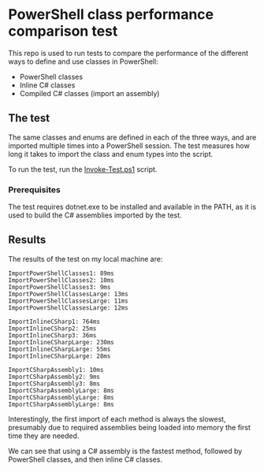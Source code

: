 # PowerShell class performance comparison test

This repo is used to run tests to compare the performance of the different ways to define and use classes in PowerShell:

- PowerShell classes
- Inline C# classes
- Compiled C# classes (import an assembly)

## The test

The same classes and enums are defined in each of the three ways, and are imported multiple times into a PowerShell session.
The test measures how long it takes to import the class and enum types into the script.

To run the test, run the [Invoke-Test.ps1](/src/Invoke-Test.ps1) script.

### Prerequisites

The test requires dotnet.exe to be installed and available in the PATH, as it is used to build the C# assemblies imported by the test.

## Results

The results of the test on my local machine are:

```text
ImportPowerShellClasses1: 89ms
ImportPowerShellClasses2: 10ms
ImportPowerShellClasses3: 9ms
ImportPowerShellClassesLarge: 13ms
ImportPowerShellClassesLarge: 11ms
ImportPowerShellClassesLarge: 12ms

ImportInlineCSharp1: 764ms
ImportInlineCSharp2: 25ms
ImportInlineCSharp3: 36ms
ImportInlineCSharpLarge: 230ms
ImportInlineCSharpLarge: 55ms
ImportInlineCSharpLarge: 28ms

ImportCSharpAssembly1: 10ms
ImportCSharpAssembly2: 9ms
ImportCSharpAssembly3: 8ms
ImportCSharpAssemblyLarge: 8ms
ImportCSharpAssemblyLarge: 8ms
ImportCSharpAssemblyLarge: 8ms
```

Interestingly, the first import of each method is always the slowest, presumably due to required assemblies being loaded into memory the first time they are needed.

We can see that using a C# assembly is the fastest method, followed by PowerShell classes, and then inline C# classes.

